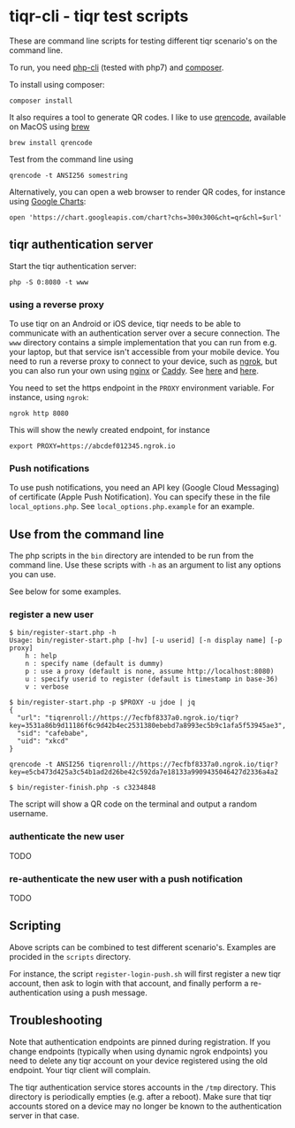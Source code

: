 # tiqr-cli - tiqr test scripts

These are command line scripts for testing different tiqr scenario's on the command line.

To run, you need [php-cli](https://www.php.net) (tested with php7) and [composer](https://getcomposer.org).

To install using composer:

    composer install

It also requires a tool to generate QR codes. I like to use [qrencode](https://github.com/fukuchi/libqrencode), available on MacOS using [brew](https://brew.sh)

    brew install qrencode

Test from the command line using

    qrencode -t ANSI256 somestring

Alternatively, you can open a web browser to render QR codes, for instance using [Google Charts](https://developers.google.com/chart):

    open 'https://chart.googleapis.com/chart?chs=300x300&cht=qr&chl=$url'

## tiqr authentication server

Start the tiqr authentication server:

    php -S 0:8080 -t www

### using a reverse proxy

To use tiqr on an Android or iOS device, tiqr needs to be able to communicate with an authentication server over a secure connection.
The `www` directory contains a simple implementation that you can run from e.g. your laptop, but that service isn't accessible from your mobile device.
You need to run a reverse proxy to connect to your device, such as [ngrok](https://ngrok.com/),
but you can also run your own using [nginx](https://www.nginx.com/)
or [Caddy](https://caddyserver.com/).
See [here](https://github.com/joostd/https-reverse-proxy-over-ssh)
and [here](https://github.com/joostd/ssh-reverse-proxy).

You need to set the https endpoint in the `PROXY` environment variable. For instance, using `ngrok`:

    ngrok http 8080

This will show the newly created endpoint, for instance

    export PROXY=https://abcdef012345.ngrok.io

### Push notifications

To use push notifications, you need an API key (Google Cloud Messaging) of certificate (Apple Push Notification).
You can specify these in the file `local_options.php`. See `local_options.php.example` for an example.

## Use from the command line

The php scripts in the `bin` directory are intended to be run from the command line.
Use these scripts with `-h` as an argument to list any options you can use.

See below for some examples.

### register a new user

```
$ bin/register-start.php -h
Usage: bin/register-start.php [-hv] [-u userid] [-n display name] [-p proxy]
	h : help
	n : specify name (default is dummy)
	p : use a proxy (default is none, assume http://localhost:8080)
	u : specify userid to register (default is timestamp in base-36)
	v : verbose
```

```
$ bin/register-start.php -p $PROXY -u jdoe | jq
{
  "url": "tiqrenroll://https://7ecfbf8337a0.ngrok.io/tiqr?key=3531a86b9d11186f6c9d42b4ec2531380ebebd7a8993ec5b9c1afa5f53945ae3",
  "sid": "cafebabe",
  "uid": "xkcd"
}
```

    qrencode -t ANSI256 tiqrenroll://https://7ecfbf8337a0.ngrok.io/tiqr?key=e5cb473d425a3c54b1ad2d26be42c592da7e18133a9909435046427d2336a4a2

```
$ bin/register-finish.php -s c3234848
```

The script will show a QR code on the terminal and output a random username.

### authenticate the new user

TODO

### re-authenticate the new user with a push notification

TODO


## Scripting

Above scripts can be combined to test different scenario's.
Examples are procided in the `scripts` directory.

For instance, the script `register-login-push.sh` will first register a new tiqr account, then ask to login with that account, and finally perform a re-authentication using a push message.

## Troubleshooting

Note that authentication endpoints are pinned during registration. If you change endpoints (typically when using dynamic ngrok endpoints) you need to delete any tiqr account on your device registered using the old endpoint. Your tiqr client will complain.

The tiqr authentication service stores accounts in the `/tmp` directory. This directory is periodically empties (e.g. after a reboot). Make sure that tiqr accounts stored on a device may no longer be known to the authentication server in that case.

